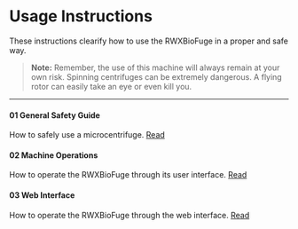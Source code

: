 Usage Instructions
==================

These instructions clearify how to use the RWXBioFuge in a proper and safe way. 

> **Note:** Remember, the use of this machine will always remain at your own risk. Spinning centrifuges can be extremely dangerous. A flying rotor can easily take an eye or even kill you.

----------

#### 01 General Safety Guide
How to safely use a microcentrifuge. [Read][1]

#### 02 Machine Operations
How to operate the RWXBioFuge through its user interface. [Read][2]

#### 03 Web Interface
How to operate the RWXBioFuge through the web interface. [Read][3]

[1]: https://github.com/PieterVanBoheemen/RWXBioFuge/blob/master/Docs/01-General-Safety-Guide.md
[2]: https://github.com/PieterVanBoheemen/RWXBioFuge/blob/master/Docs/02-Machine-Operations.md
[3]: https://github.com/PieterVanBoheemen/RWXBioFuge/blob/master/Docs/03-Web-Interface.md
